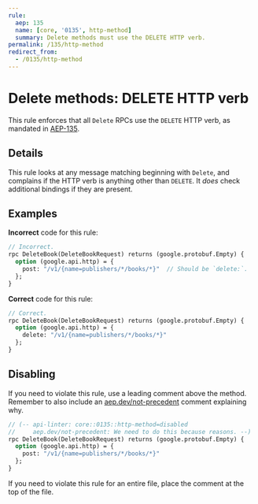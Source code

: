 ```yaml
---
rule:
  aep: 135
  name: [core, '0135', http-method]
  summary: Delete methods must use the DELETE HTTP verb.
permalink: /135/http-method
redirect_from:
  - /0135/http-method
---
```


# Delete methods: DELETE HTTP verb

This rule enforces that all `Delete` RPCs use the `DELETE` HTTP verb, as
mandated in [AEP-135][].

## Details

This rule looks at any message matching beginning with `Delete`, and complains
if the HTTP verb is anything other than `DELETE`. It _does_ check additional
bindings if they are present.

## Examples

**Incorrect** code for this rule:

```proto
// Incorrect.
rpc DeleteBook(DeleteBookRequest) returns (google.protobuf.Empty) {
  option (google.api.http) = {
    post: "/v1/{name=publishers/*/books/*}"  // Should be `delete:`.
  };
}
```

**Correct** code for this rule:

```proto
// Correct.
rpc DeleteBook(DeleteBookRequest) returns (google.protobuf.Empty) {
  option (google.api.http) = {
    delete: "/v1/{name=publishers/*/books/*}"
  };
}
```

## Disabling

If you need to violate this rule, use a leading comment above the method.
Remember to also include an [aep.dev/not-precedent][] comment explaining why.

```proto
// (-- api-linter: core::0135::http-method=disabled
//     aep.dev/not-precedent: We need to do this because reasons. --)
rpc DeleteBook(DeleteBookRequest) returns (google.protobuf.Empty) {
  option (google.api.http) = {
    post: "/v1/{name=publishers/*/books/*}"
  };
}
```

If you need to violate this rule for an entire file, place the comment at the
top of the file.

[aep-135]: https://aep.dev/135
[aep.dev/not-precedent]: https://aep.dev/not-precedent
